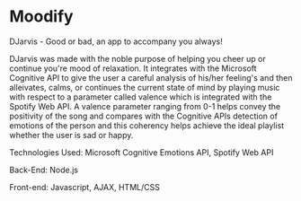 # Moodify
DJarvis - Good or bad, an app to accompany you always!

DJarvis was made with the noble purpose of helping you cheer up or continue you're mood of relaxation. 
It integrates with the Microsoft Cognitive API to give the user a careful analysis of his/her feeling's and then alleivates, calms, or continues the current state of mind by playing music
with respect to a parameter called valence which is integrated with the Spotify Web API.
A valence parameter ranging from 0-1 helps convey the positivity of the song and compares with the Cognitive APIs detection of emotions of the person and this coherency helps achieve the ideal playlist whether the user is sad or happy.

Technologies Used:
Microsoft Cognitive Emotions API, Spotify Web API

Back-End:
Node.js

Front-end:
Javascript, AJAX, HTML/CSS
